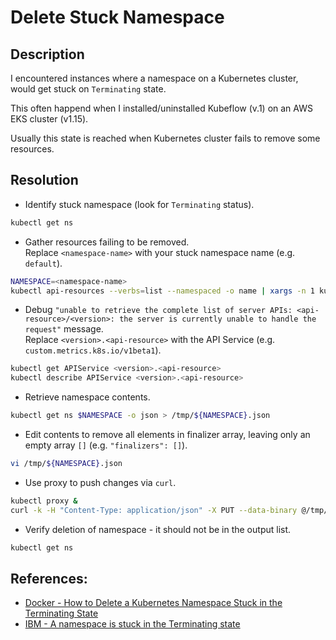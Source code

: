 # Delete Stuck Namespace

## Description

I encountered instances where a namespace on a Kubernetes cluster, would get stuck on `Terminating` state.

This often happend when I installed/uninstalled Kubeflow (v.1) on an AWS EKS cluster (v1.15).

Usually this state is reached when Kubernetes cluster fails to remove some resources.

## Resolution

* Identify stuck namespace (look for `Terminating` status).

```bash
kubectl get ns
```

* Gather resources failing to be removed.  
Replace `<namespace-name>` with your stuck namespace name (e.g. `default`).

```bash
NAMESPACE=<namespace-name>
kubectl api-resources --verbs=list --namespaced -o name | xargs -n 1 kubectl get --show-kind --show-all --ignore-not-found -n $NAMESPACE
```

* Debug `"unable to retrieve the complete list of server APIs: <api-resource>/<version>: the server is currently unable to handle the request"` message.  
Replace `<version>.<api-resource>` with the API Service (e.g. `custom.metrics.k8s.io/v1beta1`).

```bash
kubectl get APIService <version>.<api-resource>
kubectl describe APIService <version>.<api-resource>
```

* Retrieve namespace contents.

```bash
kubectl get ns $NAMESPACE -o json > /tmp/${NAMESPACE}.json
```

* Edit contents to remove all elements in finalizer array, leaving only an empty array `[]` (e.g. `"finalizers": []`).

```bash
vi /tmp/${NAMESPACE}.json
```

* Use proxy to push changes via `curl`.

```bash
kubectl proxy &
curl -k -H "Content-Type: application/json" -X PUT --data-binary @/tmp/${NAMESPACE}.json http://127.0.0.1:8001/api/v1/namespaces/$NAMESPACE/finalize
```

* Verify deletion of namespace - it should not be in the output list.

```bash
kubectl get ns
```

## References:
- [Docker - How to Delete a Kubernetes Namespace Stuck in the Terminating State](https://success.docker.com/article/kubernetes-namespace-stuck-in-terminating)
- [IBM - A namespace is stuck in the Terminating state](https://www.ibm.com/support/knowledgecenter/SSBS6K_3.2.0/troubleshoot/ns_terminating.html)